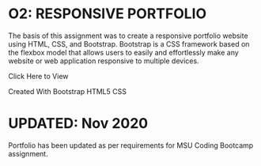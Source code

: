 # O2: RESPONSIVE PORTFOLIO

The basis of this assignment was to create a responsive portfolio website using HTML, CSS, and Bootstrap. Bootstrap is a CSS framework based on the flexbox model that allows users to easily and effortlessly make any website or web application responsive to multiple devices.

Click Here to View

Created With
Bootstrap
HTML5
CSS

# UPDATED: Nov 2020
Portfolio has been updated as per requirements for MSU Coding Bootcamp assignment.
